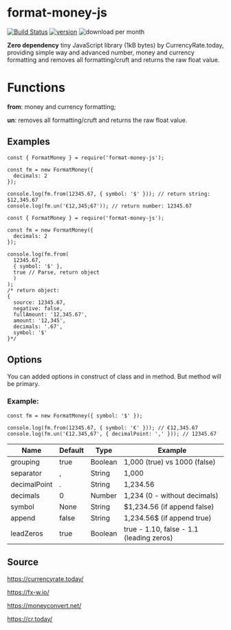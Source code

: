 # format-money-js
[![Build Status](https://travis-ci.org/dejurin/format-money-js.svg?branch=master)](https://travis-ci.org/dejurin/format-money-js)
[![version](https://img.shields.io/npm/v/format-money-js)](https://www.npmjs.com/package/format-money-js)
![download per month](https://img.shields.io/npm/dm/format-money-js)


**Zero dependency** tiny JavaScript library (1kB bytes) by CurrencyRate.today, providing simple way and advanced number, money and currency formatting and removes all formatting/cruft and returns the raw float value.


# Functions

**from**:  money and currency formatting;

**un**: removes all formatting/cruft and returns the raw float value.


## Examples

```
const { FormatMoney } = require('format-money-js');

const fm = new FormatMoney({
  decimals: 2
});

console.log(fm.from(12345.67, { symbol: '$' })); // return string: $12,345.67
console.log(fm.un('€12,345;67')); // return number: 12345.67
```

```
const { FormatMoney } = require('format-money-js');

const fm = new FormatMoney({
  decimals: 2
});

console.log(fm.from(
  12345.67, 
  { symbol: '$' },
  true // Parse, return object
  )
);
/* return object: 
{
  source: 12345.67,
  negative: false,
  fullAmount: '12,345.67',
  amount: '12,345',
  decimals: '.67',
  symbol: '$'
}*/
```

## Options

You can added options in construct of class and in method. But method will be primary.
### Example: 
```
const fm = new FormatMoney({ symbol: '$' });

console.log(fm.from(12345.67, { symbol: '€' })); // €12,345.67
console.log(fm.un('€12.345,67', { decimalPoint: ',' })); // 12345.67
```

| Name          | Default  | Type    | Example
|---------------|----------|---------|------------------------------------------|
| grouping      | true     | Boolean | 1,000 (true) vs 1000 (false)             |
| separator     | ,        | String  | 1,000                                    |
| decimalPoint  | .        | String  | 1,234.56                                 |
| decimals      | 0        | Number  | 1,234 (0 - without decimals)             |
| symbol        | None     | String  | $1,234.56 (if append false)              |
| append        | false    | String  | 1,234.56$ (if append true)               |
| leadZeros     | true     | Boolean | true - 1.10, false - 1.1 (leading zeros) |

## Source

https://currencyrate.today/

https://fx-w.io/

https://moneyconvert.net/

https://cr.today/
